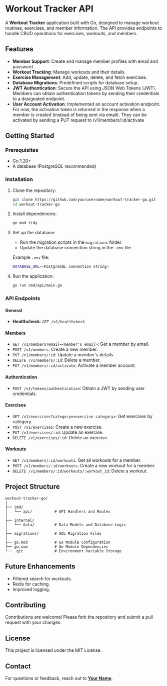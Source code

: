 # Workout Tracker API

A **Workout Tracker** application built with Go, designed to manage workout routines, exercises, and member information. The API provides endpoints to handle CRUD operations for exercises, workouts, and members.

## Features

- **Member Support**: Create and manage member profiles with email and password.
- **Workout Tracking**: Manage workouts and their details.
- **Exercise Management**: Add, update, delete, and fetch exercises.
- **Database Migrations**: Predefined scripts for database setup.
- **JWT Authentication**: Secure the API using JSON Web Tokens (JWT). Members can obtain authentication tokens by sending their credentials to a designated endpoint.
- **User Account Activation**: Implemented an account activation endpoint. For now, the activation token is returned in the response when a member is created (instead of being sent via email). They can be activated by sending a PUT request to /v1/members/:id/activate

## Getting Started

### Prerequisites
- Go 1.20+
- A database (PostgreSQL recommended)

### Installation
1. Clone the repository:
   ```bash
   git clone https://github.com/yourusername/workout-tracker-go.git
   cd workout-tracker-go
   ```
2. Install dependencies:
   ```bash
   go mod tidy
   ```
3. Set up the database:
   - Run the migration scripts in the `migrations` folder.
   - Update the database connection string in the `.env` file.

   Example `.env` file:
   ```bash
   DATABASE_URL=<PostgreSQL connection string>
   ```

4. Run the application:
   ```bash
   go run cmd/api/main.go
   ```

### API Endpoints
#### General
- **Healthcheck**: `GET /v1/healthcheck`

#### Members
- `GET /v1/members?email=<member's email>`: Get a member by email.
- `POST /v1/members`: Create a new member.
- `PUT /v1/members/:id`: Update a member's details.
- `DELETE /v1/members/:id`: Delete a member.
- `PUT /v1/members/:id/activate`: Activate a member account.

#### Authentication
- `POST /v1/tokens/authentication`: Obtain a JWT by sending user credentials.

#### Exercises
- `GET /v1/exercises?category=<exercise category>`: Get exercises by category.
- `POST /v1/exercises`: Create a new exercise.
- `PUT /v1/exercises/:id`: Update an exercise.
- `DELETE /v1/exercises/:id`: Delete an exercise.

#### Workouts
- `GET /v1/members/:id/workouts`: Get all workouts for a member.
- `POST /v1/members/:id/workouts`: Create a new workout for a member.
- `DELETE /v1/members/:id/workouts/:workout_id`: Delete a workout.

## Project Structure
```plaintext
workout-tracker-go/
│
├── cmd/
│   └── api/          # API Handlers and Routes
│
├── internal/
│   └── data/         # Data Models and Database Logic
│
├── migrations/       # SQL Migration Files
│
├── go.mod            # Go Module Configuration
├── go.sum            # Go Module Dependencies
└── .git              # Environment Variable Storage
```

## Future Enhancements
- Filtered search for workouts.
- Redis for caching.
- Improved logging.

## Contributing
Contributions are welcome! Please fork the repository and submit a pull request with your changes.

## License
This project is licensed under the MIT License.

## Contact
For questions or feedback, reach out to **[Your Name](mailto:ilijakrilovic@gmail.com)**.
